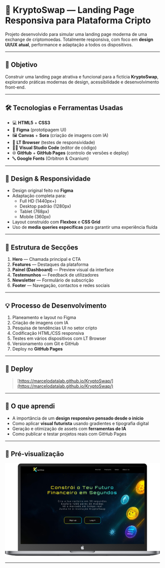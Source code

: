 # 🚀 KryptoSwap — Landing Page Responsiva para Plataforma Cripto

Projeto desenvolvido para simular uma landing page moderna de uma exchange de criptomoedas. Totalmente responsiva, com foco em **design UI/UX atual**, performance e adaptação a todos os dispositivos.

---

## 📌 Objetivo

Construir uma landing page atrativa e funcional para a fictícia **KryptoSwap**, explorando práticas modernas de design, acessibilidade e desenvolvimento front-end.

---

## 🛠️ Tecnologias e Ferramentas Usadas

- 💻 **HTML5** + **CSS3**
- 🎨 **Figma** (prototipagem UI)
- 🖼️ **Canvas** + **Sora** (criação de imagens com IA)
- 📱 **LT Browser** (testes de responsividade)
- 🧑‍💻 **Visual Studio Code** (editor de código)
- 🌐 **GitHub** + **GitHub Pages** (controlo de versões e deploy)
- 🔤 **Google Fonts** (Orbitron & Oxanium)

---

## 🎨 Design & Responsividade

- Design original feito no **Figma**
- Adaptação completa para:
  - Full HD (1440px+)
  - Desktop padrão (1280px)
  - Tablet (768px)
  - Mobile (360px)
- Layout construído com **Flexbox** e **CSS Grid**
- Uso de **media queries específicas** para garantir uma experiência fluída

---

## 📂 Estrutura de Secções

1. **Hero** — Chamada principal e CTA
2. **Features** — Destaques da plataforma
3. **Painel (Dashboard)** — Preview visual da interface
4. **Testemunhos** — Feedback de utilizadores
5. **Newsletter** — Formulário de subscrição
6. **Footer** — Navegação, contactos e redes sociais

---

## 💡 Processo de Desenvolvimento

1. Planeamento e layout no Figma
2. Criação de imagens com IA
3. Pesquisa de tendências UI no setor cripto
4. Codificação HTML/CSS responsiva
5. Testes em vários dispositivos com LT Browser
6. Versionamento com Git e GitHub
7. Deploy no **GitHub Pages**

---

## 🔗 Deploy

> [https://marcelodatalab.github.io/KryptoSwap/](https://marcelodatalab.github.io/KryptoSwap/)

---

## 🧠 O que aprendi

- A importância de um **design responsivo pensado desde o início**
- Como aplicar **visual futurista** usando gradientes e tipografia digital
- Geração e otimização de assets com **ferramentas de IA**
- Como publicar e testar projetos reais com GitHub Pages

---

## 📸 Pré-visualização

![Preview da KryptoSwap](./Resources/kryptoswap-laptop.png)

---
